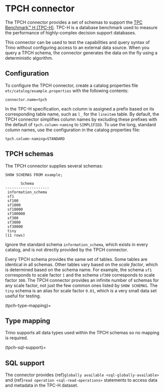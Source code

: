 # TPCH connector

The TPCH connector provides a set of schemas to support the
[TPC Benchmark™ H (TPC-H)](http://www.tpc.org/tpch/). TPC-H is a database
benchmark used to measure the performance of highly-complex decision support databases.

This connector can be used to test the capabilities and query
syntax of Trino without configuring access to an external data
source. When you query a TPCH schema, the connector generates the
data on the fly using a deterministic algorithm.

## Configuration

To configure the TPCH connector, create a catalog properties file
`etc/catalog/example.properties` with the following contents:

```text
connector.name=tpch
```

In the TPC-H specification, each column is assigned a prefix based on its
corresponding table name, such as `l_` for the `lineitem` table. By default, the
TPCH connector simplifies column names by excluding these prefixes with the
default of `tpch.column-naming` to `SIMPLIFIED`. To use the long, standard
column names, use the configuration in the catalog properties file:

```text
tpch.column-naming=STANDARD
```

## TPCH schemas

The TPCH connector supplies several schemas:

```
SHOW SCHEMAS FROM example;
```

```text
       Schema
--------------------
 information_schema
 sf1
 sf100
 sf1000
 sf10000
 sf100000
 sf300
 sf3000
 sf30000
 tiny
(11 rows)
```

Ignore the standard schema `information_schema`, which exists in every
catalog, and is not directly provided by the TPCH connector.

Every TPCH schema provides the same set of tables. Some tables are
identical in all schemas. Other tables vary based on the *scale factor*,
which is determined based on the schema name. For example, the schema
`sf1` corresponds to scale factor `1` and the schema `sf300`
corresponds to scale factor `300`. The TPCH connector provides an
infinite number of schemas for any scale factor, not just the few common
ones listed by `SHOW SCHEMAS`. The `tiny` schema is an alias for scale
factor `0.01`, which is a very small data set useful for testing.

(tpch-type-mapping)=

## Type mapping

Trino supports all data types used within the TPCH schemas so no mapping
is required.

(tpch-sql-support)=

## SQL support

The connector provides {ref}`globally available <sql-globally-available>` and
{ref}`read operation <sql-read-operations>` statements to access data and
metadata in the TPC-H dataset.
